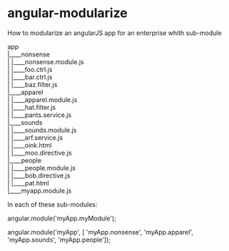 angular-modularize
==================

How to modularize an angularJS app for an enterprise whith sub-module


app  
|____nonsense  
| |____nonsense.module.js  
| |____foo.ctrl.js  
| |____bar.ctrl.js  
| |____baz.filter.js  
|____apparel  
| |____apparel.module.js  
| |____hat.filter.js  
| |____pants.service.js  
|____sounds  
| |____sounds.module.js  
| |____arf.service.js  
| |____oink.html  
| |____moo.directive.js  
|____people  
| |____people.module.js  
| |____bob.directive.js  
| |____pat.html  
|____myapp.module.js  

In each of these sub-modules:

angular.module('myApp.myModule');


angular.module('myApp', [
   'myApp.nonsense', 
   'myApp.apparel', 
   'myApp.sounds', 
   'myApp.people']);